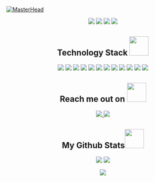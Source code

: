 [![MasterHead](https://github.com/user-attachments/assets/2273d281-9118-4bc6-befe-099dab15dbc1)](https://github.com/josephpicardat)
<p align="center">
 
 <img src="https://badges.pufler.dev/visits/josephpicardat/josephpicardat"/> 
 <img src="https://badges.pufler.dev/years/josephpicardat"/>
 <img src="https://badges.pufler.dev/repos/josephpicardat"/>
 <img src="https://badges.pufler.dev/commits/monthly/josephpicardat" />

</p>

<h2 align="center">Technology Stack <img src="https://github.com/ritik307/ritik307/blob/main/images/laptop.gif" width="50"></h2>

<p align="center">
<img src="https://img.shields.io/badge/-C++-00599C?style=flat-square&logo=c"/>
<img src="https://img.shields.io/badge/-HTML5-E34F26?style=flat-square&logo=html5&logoColor=white"/>
<img src="https://img.shields.io/badge/-CSS3-1572B6?style=flat-square&logo=css3"/>
<img src="https://img.shields.io/badge/-Bootstrap-563D7C?style=flat-square&logo=bootstrap"/>
<img src="https://img.shields.io/badge/-Heroku-430098?style=flat-square&logo=heroku"/>
<img src="https://img.shields.io/badge/-JavaScript-black?style=flat-square&logo=javascript"/>
<img src="https://img.shields.io/badge/-Nodejs-black?style=flat-square&logo=Node.js"/>
<img src="https://img.shields.io/badge/-React-black?style=flat-square&logo=react"/>
<img src="https://img.shields.io/badge/-MongoDB-black?style=flat-square&logo=mongodb"/>
<img src="https://img.shields.io/badge/-MySQL-black?style=flat-square&logo=mysql"/>
<img src="https://img.shields.io/badge/-Git-black?style=flat-square&logo=git"/>
<img src="https://img.shields.io/badge/-GitHub-black?style=flat-square&logo=github"/>
</p>

<h2 align="center">Reach me out on <img src="https://media0.giphy.com/media/jqNPzdTTxQfOgOqpO4/source.gif" width="50"></h2>

<p align="center">
<a href="mailto: josephpicardat1@gmail.com">
 <img src="https://img.shields.io/badge/-ritikpr307-c14438?style=flat-square&logo=Gmail&logoColor=white&link=mailto:josephpicardat1@gmail.com"/>
</a>
<a href="https://www.linkedin.com/in/josephpicardat/">
 <img src="https://img.shields.io/badge/-ritikrawal-blue?style=flat-square&logo=Linkedin&logoColor=white&link=https://www.linkedin.com/in/josephpicardat/"/>
</a>
</p>

<h2 align="center">
  My Github Stats<img src="https://media.giphy.com/media/VgCDAzcKvsR6OM0uWg/giphy.gif" width="50">
</h2>
 
<be>

<p align = "center">
  <img  src = "https://github-readme-stats.vercel.app/api?username=josephpicardat&theme=algolia&show_icons=true&line_height=27">
  <img src = "https://github-readme-stats.vercel.app/api/top-langs/?username=josephpicardat&theme=algolia&layout=pie">
</p>

<p align = "center">
 <img  src="https://github-readme-streak-stats.herokuapp.com?user=josephpicardat&theme=algolia&line_height=0" />
</p> 
